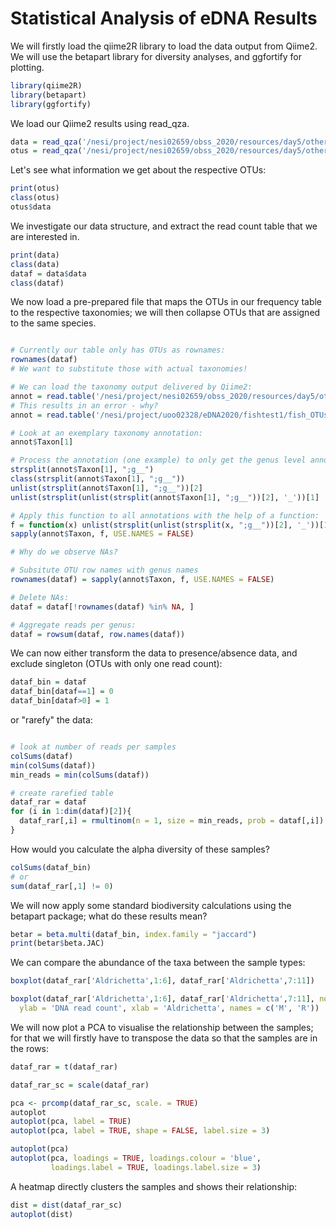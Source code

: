 # Statistical Analysis of eDNA Results

We will firstly load the qiime2R library to load the data output from Qiime2. 
We will use the betapart library for diversity analyses, and ggfortify for plotting.  

```r
library(qiime2R)
library(betapart)
library(ggfortify)
```


We load our Qiime2 results using read_qza. 
```r
data = read_qza('/nesi/project/nesi02659/obss_2020/resources/day5/other_resources/stats/fish_freq_table.qza')
otus = read_qza('/nesi/project/nesi02659/obss_2020/resources/day5/other_resources/stats/zotus.qza')
```

Let's see what information we get about the respective OTUs:
```r
print(otus)
class(otus)
otus$data
```

We investigate our data structure, and extract the read count table that we are interested in.
```r
print(data)
class(data)
dataf = data$data
class(dataf)
```

We now load a pre-prepared file that maps the OTUs in our frequency table to the respective taxonomies; we will then collapse OTUs that are assigned to the same species.  
```r

# Currently our table only has OTUs as rownames:
rownames(dataf)
# We want to substitute those with actual taxonomies!

# We can load the taxonomy output delivered by Qiime2:
annot = read.table('/nesi/project/nesi02659/obss_2020/resources/day5/other_resources/stats/fish_OTUs_NB_taxonomy.tsv')
# This results in an error - why? 
annot = read.table('/nesi/project/uoo02328/eDNA2020/fishtest1/fish_OTUs_NB_taxonomy.tsv', sep='\t', header=TRUE, row.names=1)

# Look at an exemplary taxonomy annotation:
annot$Taxon[1]

# Process the annotation (one example) to only get the genus level annotation:
strsplit(annot$Taxon[1], ";g__")
class(strsplit(annot$Taxon[1], ";g__"))
unlist(strsplit(annot$Taxon[1], ";g__"))[2]
unlist(strsplit(unlist(strsplit(annot$Taxon[1], ";g__"))[2], '_'))[1]

# Apply this function to all annotations with the help of a function:
f = function(x) unlist(strsplit(unlist(strsplit(x, ";g__"))[2], '_'))[1]
sapply(annot$Taxon, f, USE.NAMES = FALSE)

# Why do we observe NAs?

# Subsitute OTU row names with genus names
rownames(dataf) = sapply(annot$Taxon, f, USE.NAMES = FALSE)

# Delete NAs:
dataf = dataf[!rownames(dataf) %in% NA, ]

# Aggregate reads per genus:
dataf = rowsum(dataf, row.names(dataf))

```

We can now either transform the data to presence/absence data, and exclude singleton (OTUs with only one read count):
```r
dataf_bin = dataf
dataf_bin[dataf==1] = 0 
dataf_bin[dataf>0] = 1
```

or "rarefy" the data: 
```r

# look at number of reads per samples
colSums(dataf)
min(colSums(dataf))
min_reads = min(colSums(dataf))

# create rarefied table
dataf_rar = dataf
for (i in 1:dim(dataf)[2]){
  dataf_rar[,i] = rmultinom(n = 1, size = min_reads, prob = dataf[,i])
}
```

How would you calculate the alpha diversity of these samples? 
```r
colSums(dataf_bin)
# or
sum(dataf_rar[,1] != 0)
```

We will now apply some standard biodiversity calculations using the betapart package; what do these results mean? 
```r
betar = beta.multi(dataf_bin, index.family = "jaccard")
print(betar$beta.JAC)
```

We can compare the abundance of the taxa between the sample types: 
```r
boxplot(dataf_rar['Aldrichetta',1:6], dataf_rar['Aldrichetta',7:11])

boxplot(dataf_rar['Aldrichetta',1:6], dataf_rar['Aldrichetta',7:11], notch = TRUE,
  ylab = 'DNA read count', xlab = 'Aldrichetta', names = c('M', 'R'))

```

We will now plot a PCA to visualise the relationship between the samples; for that we will firstly have to transpose the data so that the samples are in the rows:
```r
dataf_rar = t(dataf_rar)

dataf_rar_sc = scale(dataf_rar)

pca <- prcomp(dataf_rar_sc, scale. = TRUE)
autoplot
autoplot(pca, label = TRUE)
autoplot(pca, label = TRUE, shape = FALSE, label.size = 3)

autoplot(pca)
autoplot(pca, loadings = TRUE, loadings.colour = 'blue',
         loadings.label = TRUE, loadings.label.size = 3)
```

A heatmap directly clusters the samples and shows their relationship: 
```r
dist = dist(dataf_rar_sc)
autoplot(dist)
```

